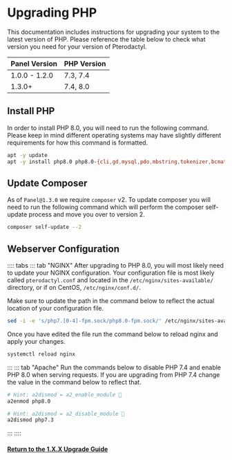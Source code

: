 # Upgrading PHP

This documentation includes instructions for upgrading your system to the latest version of PHP. Please reference the
table below to check what version you need for your version of Pterodactyl.

| Panel Version | PHP Version  |
| ------------- | ------------ |
| 1.0.0 - 1.2.0 | 7.3, 7.4 |
| 1.3.0+        | 7.4, 8.0 |

## Install PHP

In order to install PHP 8.0, you will need to run the following command. Please keep in mind different operating systems
may have slightly different requirements for how this command is formatted.

```bash
apt -y update
apt -y install php8.0 php8.0-{cli,gd,mysql,pdo,mbstring,tokenizer,bcmath,xml,fpm,curl,zip}
```

## Update Composer

As of `Panel@1.3.0` we require `composer` v2. To update composer you will need to run the following command which will
perform the composer self-update process and move you over to version 2.

```bash
composer self-update --2
```

## Webserver Configuration

:::: tabs
::: tab "NGINX"
After upgrading to PHP 8.0, you will most likely need to update your NGINX configuration. Your configuration file
is most likely called `pterodactyl.conf` and located in the `/etc/nginx/sites-available/` directory, or if on CentOS,
`/etc/nginx/conf.d/`.

Make sure to update the path in the command below to reflect the actual location of your configuration file.
``` bash
sed -i -e 's/php7.[0-4]-fpm.sock/php8.0-fpm.sock/' /etc/nginx/sites-available/pterodactyl.conf
```

Once you have edited the file run the command below to reload nginx and apply your changes.
```bash
systemctl reload nginx
```

:::
::: tab "Apache"
Run the commands below to disable PHP 7.4 and enable PHP 8.0 when serving requests. If you are upgrading from
PHP 7.4 change the value in the command below to reflect that.

``` bash
# Hint: a2dismod = a2_enable_module 🤯
a2enmod php8.0

# Hint: a2dismod = a2_disable_module 🤯
a2dismod php7.3
```
:::
::::

#### [Return to the 1.X.X Upgrade Guide](/panel/1.0/upgrade/1.0.md#fetch-updated-files)
